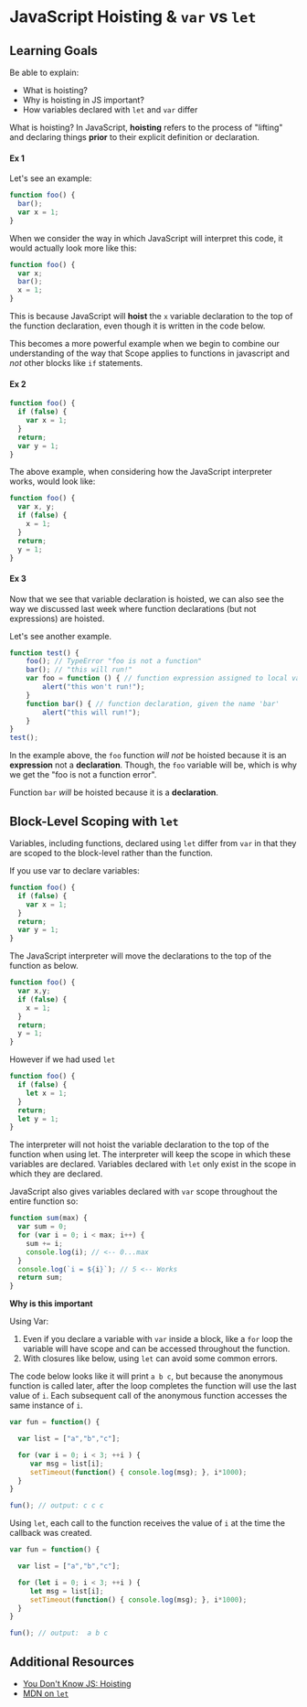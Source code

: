 # JavaScript Hoisting & `var` vs `let`

## Learning Goals
Be able to explain:
- What is hoisting?
- Why is hoisting in JS important?
- How variables declared with `let` and `var` differ

What is hoisting? In JavaScript, __hoisting__ refers to the process of "lifting" and declaring things __prior__ to their explicit definition or declaration.

#### Ex 1
Let's see an example:
```javascript
function foo() {
  bar();
  var x = 1;
}
```

When we consider the way in which JavaScript will interpret this code, it would actually look more like this:
```javascript
function foo() {
  var x;
  bar();
  x = 1;
}
```

This is because JavaScript will __hoist__ the `x` variable declaration to the top of the function declaration, even though it is written in the code below.

This becomes a more powerful example when we begin to combine our understanding of the way that Scope applies to functions in javascript and _not_ other blocks like `if` statements.

#### Ex 2
```javascript
function foo() {
  if (false) {
    var x = 1;
  }
  return;
  var y = 1;
}
```

The above example, when considering how the JavaScript interpreter works, would look like:
```javascript
function foo() {
  var x, y;
  if (false) {
    x = 1;
  }
  return;
  y = 1;
}
```

#### Ex 3
Now that we see that variable declaration is hoisted, we can also see the way we discussed last week where function declarations (but not expressions) are hoisted.

Let's see another example.
```javascript
function test() {
	foo(); // TypeError "foo is not a function"
	bar(); // "this will run!"
	var foo = function () { // function expression assigned to local variable 'foo'
		alert("this won't run!");
	}
	function bar() { // function declaration, given the name 'bar'
		alert("this will run!");
	}
}
test();
```

In the example above, the `foo` function _will not_ be hoisted because it is an **expression** not a **declaration**. Though, the `foo` variable will be, which is why we get the "foo is not a function error".

Function `bar` _will_ be hoisted because it is a **declaration**.

## Block-Level Scoping with `let`

Variables, including functions, declared using `let` differ from `var` in that they are scoped to the block-level rather than the function.  

If you use var to declare variables:

```javascript
function foo() {
  if (false) {
    var x = 1;
  }
  return;
  var y = 1;
}
```

The JavaScript interpreter will move the declarations to the top of the function as below.  

```javascript
function foo() {
  var x,y;
  if (false) {
    x = 1;
  }
  return;
  y = 1;
}
```

However if we had used `let`

```javascript
function foo() {
  if (false) {
    let x = 1;
  }
  return;
  let y = 1;
}
```

The interpreter will not hoist the variable declaration to the top of the function when using let. The interpreter will keep the scope in which these variables are declared.  Variables declared with `let` only exist in the scope in which they are declared.

JavaScript also gives variables declared with `var` scope throughout the entire function so:

```javascript
function sum(max) {
  var sum = 0;
  for (var i = 0; i < max; i++) {
    sum += i;
    console.log(i); // <-- 0...max
  }
  console.log(`i = ${i}`); // 5 <-- Works
  return sum;
}
```

**Why is this important**

Using Var:
1.  Even if you declare a variable with `var` inside a block, like a `for` loop the variable will have scope and can be accessed throughout the function.    
1.  With closures like below, using `let` can avoid some common errors.

The code below looks like it will print `a b c`, but because the anonymous function is called later, after the loop completes the function will use the last value of `i`.  Each subsequent call of the anonymous function accesses the same instance of `i`.  

```javascript
var fun = function() {

  var list = ["a","b","c"];

  for (var i = 0; i < 3; ++i ) {
     var msg = list[i];
     setTimeout(function() { console.log(msg); }, i*1000);
  }
}

fun(); // output: c c c
```

Using `let`, each call to the function receives the value of `i` at the time the callback was created.

```javascript
var fun = function() {

  var list = ["a","b","c"];

  for (let i = 0; i < 3; ++i ) {
     let msg = list[i];
     setTimeout(function() { console.log(msg); }, i*1000);
  }
}

fun(); // output:  a b c
```



## Additional Resources
- [You Don't Know JS: Hoisting](https://github.com/getify/You-Dont-Know-JS/blob/master/scope%20%26%20closures/ch4.md)
- [MDN on `let`](https://developer.mozilla.org/en-US/docs/Web/JavaScript/Reference/Statements/let)
